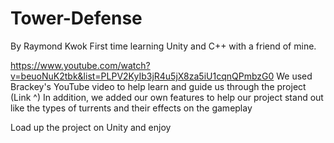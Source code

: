 # Tower-Defense
By Raymond Kwok
First time learning Unity and C++ with a friend of mine. 

https://www.youtube.com/watch?v=beuoNuK2tbk&list=PLPV2KyIb3jR4u5jX8za5iU1cqnQPmbzG0
We used Brackey's YouTube video to help learn and guide us through the project (Link ^)
In addition, we added our own features to help our project stand out like the types of turrents and their effects on the gameplay

Load up the project on Unity and enjoy

